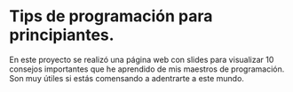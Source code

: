 # Tips de programación para principiantes.
En este proyecto se realizó una página web con slides para visualizar 10 consejos importantes que he aprendido de mis maestros de programación. Son muy útiles si estás comensando a adentrarte a este mundo.

